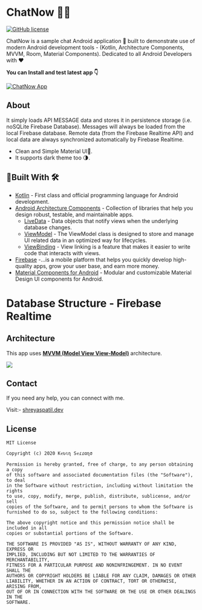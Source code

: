 # ChatNow 📲📱

[![GitHub license](https://img.shields.io/badge/License-MIT-blue.svg)](LICENSE)

ChatNow is a sample chat Android application 📱 built to demonstrate use of modern Android development tools - (Kotlin, Architecture Components, MVVM, Room, Material Components). Dedicated to all Android Developers with ❤️

**You can Install and test latest app 👇**

[![ChatNow App](https://img.shields.io/badge/ChatNow%F0%9F%93%A8%F0%9F%93%B2-APK-brightgreen.svg?style=for-the-badge&logo=android)](https://github.com/ikevinsm/ChatNow/blob/master/apk/ChatNow.apk)

## About
It simply loads API MESSAGE data and stores it in persistence storage (i.e. noSQLite Firebase Database). Messages will always be loaded from the local Firebase database. Remote data (from the Firebase Realtime API) and local data are always synchronized automatically by Firebase Realtime.

- Clean and Simple Material UI🤩.
- It supports dark theme too 🌗.

## 🔨Built With 🛠️
- [Kotlin](https://kotlinlang.org/) - First class and official programming language for Android development.
- [Android Architecture Components](https://developer.android.com/topic/libraries/architecture) - Collection of libraries that help you design robust, testable, and maintainable apps.
  - [LiveData](https://developer.android.com/topic/libraries/architecture/livedata) - Data objects that notify views when the underlying database changes.
  - [ViewModel](https://developer.android.com/topic/libraries/architecture/viewmodel) - The ViewModel class is designed to store and manage UI related data in an optimized way for lifecycles. 
  - [ViewBinding](https://developer.android.com/topic/libraries/view-binding) - View linking is a feature that makes it easier to write code that interacts with views.
- [Firebase](https://firebase.google.com/) -...is a mobile platform that helps you quickly develop high-quality apps, grow your user base, and earn more money.
- [Material Components for Android](https://github.com/material-components/material-components-android) - Modular and customizable Material Design UI components for Android.


# Database Structure - Firebase Realtime



## Architecture
This app uses [**MVVM (Model View View-Model)**](https://developer.android.com/jetpack/docs/guide#recommended-app-arch) architecture.

![](https://developer.android.com/topic/libraries/architecture/images/final-architecture.png)

## Contact
If you need any help, you can connect with me.

Visit:- [shreyaspatil.dev](https://shreyaspatil.dev)



## License
```
MIT License

Copyright (c) 2020 Kҽʋιɳ Sҽɾɾαɳσ

Permission is hereby granted, free of charge, to any person obtaining a copy
of this software and associated documentation files (the "Software"), to deal
in the Software without restriction, including without limitation the rights
to use, copy, modify, merge, publish, distribute, sublicense, and/or sell
copies of the Software, and to permit persons to whom the Software is
furnished to do so, subject to the following conditions:

The above copyright notice and this permission notice shall be included in all
copies or substantial portions of the Software.

THE SOFTWARE IS PROVIDED "AS IS", WITHOUT WARRANTY OF ANY KIND, EXPRESS OR
IMPLIED, INCLUDING BUT NOT LIMITED TO THE WARRANTIES OF MERCHANTABILITY,
FITNESS FOR A PARTICULAR PURPOSE AND NONINFRINGEMENT. IN NO EVENT SHALL THE
AUTHORS OR COPYRIGHT HOLDERS BE LIABLE FOR ANY CLAIM, DAMAGES OR OTHER
LIABILITY, WHETHER IN AN ACTION OF CONTRACT, TORT OR OTHERWISE, ARISING FROM,
OUT OF OR IN CONNECTION WITH THE SOFTWARE OR THE USE OR OTHER DEALINGS IN THE
SOFTWARE.
